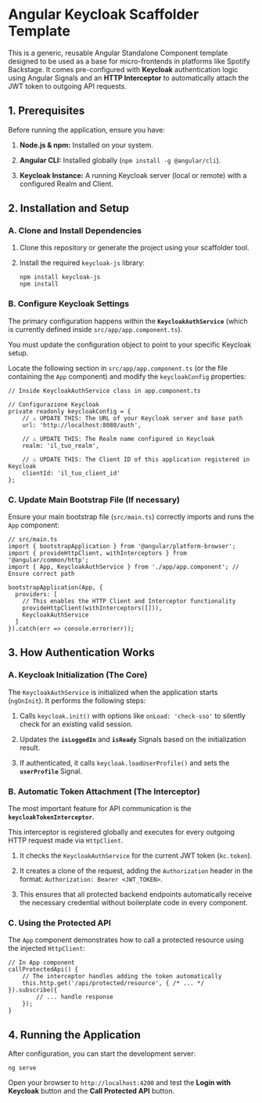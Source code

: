 # Angular Keycloak Scaffolder Template

This is a generic, reusable Angular Standalone Component template designed to be used as a base for micro-frontends in platforms like Spotify Backstage. It comes pre-configured with **Keycloak** authentication logic using Angular Signals and an **HTTP Interceptor** to automatically attach the JWT token to outgoing API requests.

## 1. Prerequisites

Before running the application, ensure you have:

1. **Node.js & npm:** Installed on your system.

2. **Angular CLI:** Installed globally (`npm install -g @angular/cli`).

3. **Keycloak Instance:** A running Keycloak server (local or remote) with a configured Realm and Client.

## 2. Installation and Setup

### A. Clone and Install Dependencies

1. Clone this repository or generate the project using your scaffolder tool.

2. Install the required `keycloak-js` library:

   ```
   npm install keycloak-js
   npm install 
   
   ```

### B. Configure Keycloak Settings

The primary configuration happens within the **`KeycloakAuthService`** (which is currently defined inside `src/app/app.component.ts`).

You must update the configuration object to point to your specific Keycloak setup.

Locate the following section in `src/app/app.component.ts` (or the file containing the `App` component) and modify the `keycloakConfig` properties:

```
// Inside KeycloakAuthService class in app.component.ts

// Configurazione Keycloak
private readonly keycloakConfig = {
    // ⚠️ UPDATE THIS: The URL of your Keycloak server and base path
    url: 'http://localhost:8080/auth', 
    
    // ⚠️ UPDATE THIS: The Realm name configured in Keycloak
    realm: 'il_tuo_realm', 
    
    // ⚠️ UPDATE THIS: The Client ID of this application registered in Keycloak
    clientId: 'il_tuo_client_id' 
};

```

### C. Update Main Bootstrap File (If necessary)

Ensure your main bootstrap file (`src/main.ts`) correctly imports and runs the `App` component:

```
// src/main.ts
import { bootstrapApplication } from '@angular/platform-browser';
import { provideHttpClient, withInterceptors } from '@angular/common/http';
import { App, KeycloakAuthService } from './app/app.component'; // Ensure correct path

bootstrapApplication(App, {
  providers: [
    // This enables the HTTP Client and Interceptor functionality
    provideHttpClient(withInterceptors([])), 
    KeycloakAuthService 
  ]
}).catch(err => console.error(err));

```

## 3. How Authentication Works

### A. Keycloak Initialization (The Core)

The `KeycloakAuthService` is initialized when the application starts (`ngOnInit`). It performs the following steps:

1. Calls `keycloak.init()` with options like `onLoad: 'check-sso'` to silently check for an existing valid session.

2. Updates the **`isLoggedIn`** and **`isReady`** Signals based on the initialization result.

3. If authenticated, it calls `keycloak.loadUserProfile()` and sets the **`userProfile`** Signal.

### B. Automatic Token Attachment (The Interceptor)

The most important feature for API communication is the **`keycloakTokenInterceptor`**.

This interceptor is registered globally and executes for every outgoing HTTP request made via `HttpClient`.

1. It checks the `KeycloakAuthService` for the current JWT token (`kc.token`).

2. It creates a clone of the request, adding the `Authorization` header in the format: `Authorization: Bearer <JWT_TOKEN>`.

3. This ensures that all protected backend endpoints automatically receive the necessary credential without boilerplate code in every component.

### C. Using the Protected API

The `App` component demonstrates how to call a protected resource using the injected `HttpClient`:

```
// In App component
callProtectedApi() {
    // The interceptor handles adding the token automatically
    this.http.get('/api/protected/resource', { /* ... */ }).subscribe({
        // ... handle response
    });
}

```

## 4. Running the Application

After configuration, you can start the development server:

```
ng serve

```

Open your browser to `http://localhost:4200` and test the **Login with Keycloak** button and the **Call Protected API** button.
        
